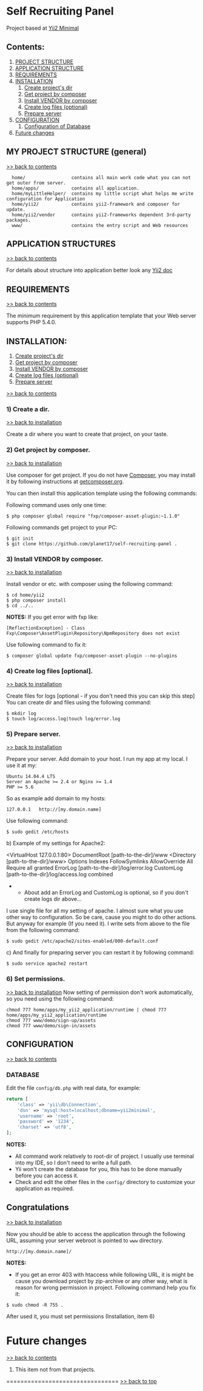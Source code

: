 Self Recruiting Panel
================================

Project based at [Yii2 Minimal](https://github.com/samdark/yii2-minimal "Yii2 Minimal from Yii2 developer")


Contents:
-------------------
1. [PROJECT STRUCTURE](#my-project-structure-general)
2. [APPLICATION STRUCTURE](#application-structure)
3. [REQUIREMENTS](#requirements)
4. [INSTALLATION](#installation)
    1. [Create project's dir](#1-create-a-dir)
    2. [Get project by composer](#2-get-project-by-composer)
    3. [Install VENDOR by composer](#3-install-vendor-by-composer)
    4. [Create log files (optional)](#4-create-log-files-optional)
    5. [Prepare server](#5-prepare-server)
5. [CONFIGURATION](#configuration)
    1. [Configuration of Database](#database)
6. [Future changes](#future-changes)


MY PROJECT STRUCTURE (general)
-------------------
[>> back to contents](#contents)


      home/                 contains all main work code what you can not get outer from server.
      home/apps/            contains all application.
      home/myLittleHelper/  contains my little script what helps me write configuration for Application
      home/yii2/            contains yii2-framework and composer for update.
      home/yii2/vendor      contains yii2-frameworks dependent 3rd-party packages.
      www/                  contains the entry script and Web resources      


APPLICATION STRUCTURES
-------------------
[>> back to contents](#contents)
    
For details about structure into application better look any [Yii2 doc](http://yiiframework.domain-na.me/doc/guide/2.0/ru "Yii2 docs at Russian Language")


REQUIREMENTS
------------
[>> back to contents](#contents)

The minimum requirement by this application template that your Web server supports PHP 5.4.0.


INSTALLATION:
------------
1. [Create project's dir](#1-create-a-dir)
2. [Get project by composer](#2-get-project-by-composer)
3. [Install VENDOR by composer](#3-install-vendor-by-composer)
4. [Create log files (optional)](#4-create-log-files-optional)
5. [Prepare server](#5-prepare-server)

[>> back to contents](#contents)


### 1) Create a dir.
[>> back to installation](#installation)

Create a dir where you want to create that project, on your taste.

### 2) Get project by composer.
[>> back to installation](#installation)

Use composer for get project. If you do not have [Composer](http://getcomposer.org/), you may install it by following
instructions at [getcomposer.org](http://getcomposer.org/doc/00-intro.md#installation-nix).

You can then install this application template using the following commands:

Following command uses only one time:

~~~
$ php composer global require "fxp/composer-asset-plugin:~1.1.0"
~~~

Following commands get project to your PC:

~~~
$ git init
$ git clone https://github.com/planet17/self-recruiting-panel .
~~~


### 3) Install VENDOR by composer.
[>> back to installation](#installation)

Install vendor or etc. with composer using the following command:


~~~
$ cd home/yii2 
$ php composer install
$ cd ../..
~~~

**NOTES:**
If you get error with fxp like:

~~~
[ReflectionException] - Class Fxp\Composer\AssetPlugin\Repository\NpmRepository does not exist
~~~

Use following command to fix it:

~~~
$ composer global update fxp/composer-asset-plugin --no-plugins
~~~


### 4) Create log files [optional].
[>> back to installation](#installation)

Create files for logs [optional - if you don't need this you can skip this step]
You can create dir and files using the following command:

~~~
$ mkdir log
$ touch log/access.log|touch log/error.log
~~~


### 5) Prepare server.
[>> back to installation](#installation)

Prepare your server. Add domain to your host. I run my app at my local.
I use it at my:

~~~
Ubuntu 14.04.4 LTS
Server an Apache >= 2.4 or Nginx >= 1.4
PHP >= 5.6
~~~

So as example add domain to my hosts:

~~~
127.0.0.1	http://[my.domain.name]
~~~

Use following command:

~~~
$ sudo gedit /etc/hosts 
~~~

b) Example of my settings for Apache2:

<VirtualHost 127.0.0.1:80>
	DocumentRoot [path-to-the-dir]/www
		<Directory [path-to-the-dir]/www>
			Options Indexes FollowSymlinks
			AllowOverride All
			Require all granted
		</Directory>
	ErrorLog [path-to-the-dir]/log/error.log
	CustomLog [path-to-the-dir]/log/access.log combined
</VirtualHost>

* - About add an ErrorLog and CustomLog is optional, so if you don't create logs dir above...

I use single file for all my setting of apache. I almost sure what you use other way to configuration. So be care,
cause you might to do other actions. But anyway for example (If you need it). I write sets from above to the file from
the following command:

~~~
$ sudo gedit /etc/apache2/sites-enabled/000-default.conf
~~~

c) And finally for preparing server you can restart it by following command:

~~~
$ sudo service apache2 restart
~~~


### 6) Set permissions.
[>> back to installation](#installation)
Now setting of permission don\'t work automatically, so you need using the following command:

~~~
chmod 777 home/apps/my_yii2_application/runtime | chmod 777 home/apps/my_yii2_application/runtime
chmod 777 www/demo/sign-up/assets
chmod 777 www/demo/sign-in/assets
~~~




CONFIGURATION
-------------
[>> back to contents](#contents)

### DATABASE

Edit the file `config/db.php` with real data, for example:

```php
return [
    'class' => 'yii\db\Connection',
    'dsn' => 'mysql:host=localhost;dbname=yii2minimal',
    'username' => 'root',
    'password' => '1234',
    'charset' => 'utf8',
];
```

**NOTES:**
- All command work relatively to root-dir of project. I usually use terminal into my IDE, so I don't need to write a full path.
- Yii won't create the database for you, this has to be done manually before you can access it.
- Check and edit the other files in the `config/` directory to customize your application as required.

Congratulations
-------------
[>> back to installation](#installation)

Now you should be able to access the application through the following URL, assuming your server webroot is pointed to
`www` directory.

~~~
http://[my.domain.name]/
~~~

**NOTES:**
- If you get an error 403 with htaccess while following URL, it is might be cause you download
project by zip-archive or any other way, what is reason for wrong permission in project.
Following command help you fix it:

~~~
$ sudo chmod -R 755 .
~~~

After used it, you must set permissions (Installation, item 6)

Future changes
================================
[>> back to contents](#contents)

1) This item not from that projects.

================================
[>> back to top](#self-recruiting-panel)